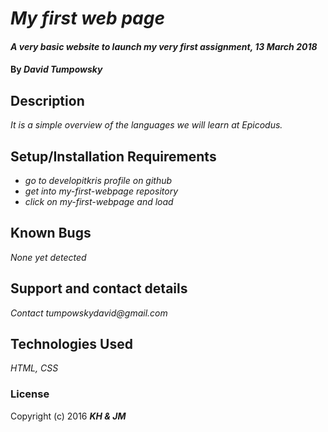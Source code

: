 # _My first web page_

#### _A very basic website to launch my very first assignment, 13 March 2018_

#### By _**David Tumpowsky**_

## Description

_It is a simple overview of the languages we will learn at Epicodus._

## Setup/Installation Requirements

* _go to developitkris profile on github_
* _get into my-first-webpage repository_
* _click on my-first-webpage and load_


## Known Bugs

_None yet detected_

## Support and contact details

_Contact tumpowskydavid@gmail.com_

## Technologies Used

_HTML, CSS_

### License

Copyright (c) 2016 **_KH & JM_**
